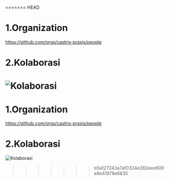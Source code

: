 <<<<<<< HEAD
# 1.Organization
https://github.com/orgs/castrix-praxis/people

# 2.Kolaborasi
![Kolaborasi](https://i.ibb.co/j5vVxPH/Capture.jpg)
=======
# 1.Organization
https://github.com/orgs/castrix-praxis/people

# 2.Kolaborasi
![Kolaborasi](https://i.ibb.co/j5vVxPH/Capture.jpg)
>>>>>>> b5a127243a7af0324e282eee609e8e41979e6835
